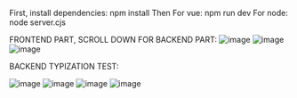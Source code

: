 First, install dependencies: npm install
Then
For vue: npm run dev
For node: node server.cjs


FRONTEND PART, SCROLL DOWN FOR BACKEND PART:
![image](https://github.com/costiucigor/search-test/assets/90152687/64a34c6c-f04d-4ba5-bb9a-3c1f9034f2d9)
![image](https://github.com/costiucigor/search-test/assets/90152687/8373686a-7fba-419f-892d-a324699a33cb)
![image](https://github.com/costiucigor/search-test/assets/90152687/0e476ae6-d48e-4939-a0ef-08f795e841aa)

BACKEND TYPIZATION TEST:

![image](https://github.com/costiucigor/search-test/assets/90152687/592a7f01-eac5-4a06-b4c0-133e2ca8f69b)
![image](https://github.com/costiucigor/search-test/assets/90152687/2f426d02-bcaf-45bd-83ca-c3ec1a1af0d9)
![image](https://github.com/costiucigor/search-test/assets/90152687/35aecbf1-8f3f-4054-a49a-62f595bf5a95)
![image](https://github.com/costiucigor/search-test/assets/90152687/620c5634-033a-4a5b-94a5-3cea7e22c19a)

